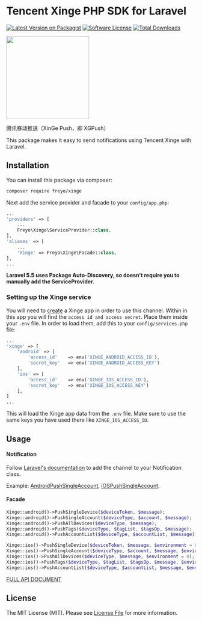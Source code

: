 # Tencent Xinge PHP SDK for Laravel

[![Latest Version on Packagist](https://img.shields.io/packagist/v/freyo/xinge.svg?style=flat-square)](https://packagist.org/packages/freyo/xinge)
[![Software License](https://img.shields.io/badge/license-MIT-brightgreen.svg?style=flat-square)](LICENSE.md)
[![Total Downloads](https://img.shields.io/packagist/dt/freyo/xinge.svg?style=flat-square)](https://packagist.org/packages/freyo/xinge)

<img src="https://mc.qcloudimg.com/static/img/3c4f02851231c6238cd7681555ace547/XGPush.svg" width="220" height="220">

腾讯移动推送（XinGe Push，即 XGPush）

This package makes it easy to send notifications using Tencent Xinge with Laravel.

## Installation

You can install this package via composer:

``` bash
composer require freyo/xinge
```

Next add the service provider and facade to your `config/app.php`:

```php
...
'providers' => [
    ...
    Freyo\Xinge\ServiceProvider::class,
],
'aliases' => [
    ...
    'Xinge' => Freyo\Xinge\Facade::class,
],
...
```

**Laravel 5.5 uses Package Auto-Discovery, so doesn't require you to manually add the ServiceProvider.**

### Setting up the Xinge service

You will need to [create](http://xg.qq.com/) a Xinge app in order to use this channel. Within in this app you will find the `access id and access secret`. Place them inside your `.env` file. In order to load them, add this to your `config/services.php` file:

```php
...
'xinge' => [
    'android' => [
        'access_id'    => env('XINGE_ANDROID_ACCESS_ID'),
        'secret_key'   => env('XINGE_ANDROID_ACCESS_KEY')
    ],
    'ios' => [
        'access_id'    => env('XINGE_IOS_ACCESS_ID'),
        'secret_key'   => env('XINGE_IOS_ACCESS_KEY')
    ],
]
...
```

This will load the Xinge app data from the `.env` file. Make sure to use the same keys you have used there like `XINGE_IOS_ACCESS_ID`.

## Usage

#### Notification

Follow [Laravel's documentation](https://laravel.com/docs/notifications) to add the channel to your Notification class.

Example: [AndroidPushSingleAccount](https://github.com/freyo/xinge/blob/master/src/Notifications/AndroidPushSingleAccount.php), [iOSPushSingleAccount](https://github.com/freyo/xinge/blob/master/src/Notifications/iOSPushSingleAccount.php).

#### Facade

```php
Xinge::android()->PushSingleDevice($deviceToken, $message);
Xinge::android()->PushSingleAccount($deviceType, $account, $message);
Xinge::android()->PushAllDevices($deviceType, $message);
Xinge::android()->PushTags($deviceType, $tagList, $tagsOp, $message);
Xinge::android()->PushAccountList($deviceType, $accountList, $message);

Xinge::ios()->PushSingleDevice($deviceToken, $message, $environment = 0);
Xinge::ios()->PushSingleAccount($deviceType, $account, $message, $environment = 0);
Xinge::ios()->PushAllDevices($deviceType, $message, $environment = 0);
Xinge::ios()->PushTags($deviceType, $tagList, $tagsOp, $message, $environment = 0);
Xinge::ios()->PushAccountList($deviceType, $accountList, $message, $environment = 0);
```

[FULL API DOCUMENT](http://docs.developer.qq.com/xg/server_api/rest.html)

## License

The MIT License (MIT). Please see [License File](LICENSE) for more information.
